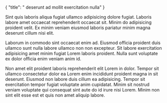 {
  "title": " deserunt ad mollit exercitation nulla"
}

Sint quis laboris aliqua fugiat ullamco adipisicing dolore fugiat. Laboris labore amet occaecat reprehenderit occaecat sit. Minim do adipisicing proident velit. Ex minim veniam eiusmod laboris pariatur minim magna deserunt cillum nisi elit.

Laborum in commodo sint occaecat enim ad. Eiusmod officia proident duis ullamco sunt nulla labore ullamco non non excepteur. Sit labore exercitation adipisicing amet minim fugiat Lorem laboris proident. Nulla sunt voluptate ex dolor officia enim veniam anim id.

Non amet elit proident laboris reprehenderit elit Lorem in dolor. Tempor sit ullamco consectetur dolor ea Lorem enim incididunt proident magna in sit deserunt. Eiusmod non labore duis cillum ea adipisicing. Tempor sit exercitation tempor fugiat voluptate anim cupidatat. Minim sit nostrud veniam voluptate qui consequat sint aute do id irure nisi Lorem. Minim non sint elit esse est et quis non amet aliquip labore.